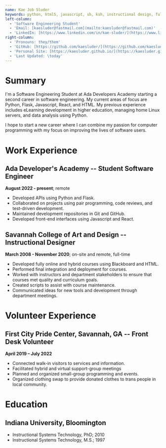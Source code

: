 ```yaml
---
name: Kae Job Sluder
keywords: python, html5, javascript, sh, ksh, instructional design, full-stack development
left-column:
  - 'Software Engineering Student'
  - 'Email: [kaesluder@fastmail.com](mailto:kaesluder@fastmail.com)'
  - 'LinkedIn: [https://www.linkedin.com/in/kae-sluder/](https://www.linkedin.com/in/kae-sluder/)'
right-column:
  - 'Pronouns: they/them'
  - 'GitHub: [https://github.com/kaesluder/](https://github.com/kaesluder/)'
  - 'Personal Site: [https://kaesluder.github.io/](https://kaesluder.github.io/)'
  - 'Last Updated: \today'
---
```


# Summary

I'm a Software Engineering Student at Ada Developers Academy starting
a second career in software engineering. My current areas of focus are
Python, Flask, Javascript, React, and HTML. My previous experience includes
eLearning development in higher education, managing home Linux
servers, and data analysis using Python.

I hope to start a new career where I can combine my passion for computer programming with my focus on improving the lives of software users.

# Work Experience

## Ada Developer's Academy -- Student Software Engineer

**August 2022 - present**; remote

- Developed APIs using Python and Flask.
- Collaborated on projects using pair programming, code reviews, and test-driven development.
- Maintained development repositories in Git and GitHub.
- Developed front-end interfaces using Javascript and React.

## Savannah College of Art and Design -- Instructional Designer

**March 2008 - November 2020**; on-site and remote, full-time

- Developed fully online and hybrid courses using Blackboard and HTML.
- Performed final integration and deployment for courses.
- Worked with instructors and department stakeholders to ensure that courses met quality and curriculum goals.
- Created scripts to assist with course maintenance.
- Communicated ideas for new tools and development through department meetings.

# Volunteer Experience

## First City Pride Center, Savannah, GA -- Front Desk Volunteer

**April 2019 – July 2022**

- Connected walk-in visitors to services and information.
- Facilitated hybrid and virtual support-group meetings
- Planned and organized small-group programming and events.
- Organized clothing swap to provide donated clothes to trans people in local community.

# Education

## Indiana University, Bloomington

- Instructional Systems Technology, PhD; 2010
- Instructional Systems Technology, M.S.; 1997
